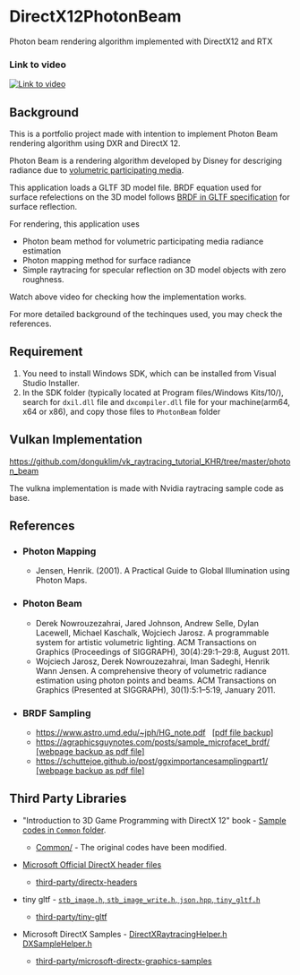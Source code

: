 ﻿# DirectX12PhotonBeam
Photon beam rendering algorithm implemented with DirectX12 and RTX

### Link to video
[![Link to video](https://img.youtube.com/vi/Tia85zQ_XLM/0.jpg)](https://youtu.be/Tia85zQ_XLM)

## Background
This is a portfolio project made with intention to implement Photon Beam rendering algorithm using DXR and DirectX 12. 

Photon Beam is a rendering algorithm developed by Disney for descriging radiance 
due to [volumetric participating media](## "Volumetric objects where light scatters or gets absorbed. EX: water, fog, fire, smoke, cloud, dusty wind, murky air").


This application loads a GLTF 3D model file. 
BRDF equation used for surface refelections on the 3D model follows [BRDF in GLTF specification](https://registry.khronos.org/glTF/specs/2.0/glTF-2.0.html#appendix-b-brdf-implementation) for surface reflection.


For rendering, this application uses 

- Photon beam method for volumetric participating media radiance estimation
- Photon mapping method for surface radiance
- Simple raytracing for specular reflection on 3D model objects with zero roughness.

Watch above video for checking how the implementation works.

For more detailed background of the techinques used, you may check the references.

## Requirement

1. You need to install Windows SDK, which can be installed from Visual Studio Installer.
2. In the SDK folder (typically located at Program files/Windows Kits/10/), 
search for `dxil.dll` file and `dxcompiler.dll` file for your machine(arm64, x64 or x86), and copy those files to `PhotonBeam` folder


## Vulkan Implementation

https://github.com/donguklim/vk_raytracing_tutorial_KHR/tree/master/photon_beam

The vulkna implementation is made with Nvidia raytracing sample code as base. 


## References

 - ### Photon Mapping
    - Jensen, Henrik. (2001). A Practical Guide to Global Illumination using Photon Maps.
 - ### Photon Beam
    - Derek Nowrouzezahrai, Jared Johnson, Andrew Selle, Dylan Lacewell, Michael Kaschalk, Wojciech Jarosz. A programmable system for artistic volumetric lighting. ACM Transactions on Graphics (Proceedings of SIGGRAPH), 30(4):29:1–29:8, August 2011.
    - Wojciech Jarosz, Derek Nowrouzezahrai, Iman Sadeghi, Henrik Wann Jensen. A comprehensive theory of volumetric radiance estimation using photon points and beams. ACM Transactions on Graphics (Presented at SIGGRAPH), 30(1):5:1–5:19, January 2011.
 - ### BRDF Sampling
    - https://www.astro.umd.edu/~jph/HG_note.pdf    &nbsp; [[pdf file backup]](reference_backup/HG_note.pdf)
    - https://agraphicsguynotes.com/posts/sample_microfacet_brdf/   &nbsp; [[webpage backup as pdf file]](reference_backup/Importance_Sampling_techniques_for_GGX.pdf)
    - https://schuttejoe.github.io/post/ggximportancesamplingpart1/     &nbsp; [[webpage backup as pdf file]](reference_backup/sampling_with_microfacet_brdf.pdf)

## Third Party Libraries 

 - "Introduction to 3D Game Programming with DirectX 12" book - [Sample codes in `Common` folder](https://github.com/d3dcoder/d3d12book/tree/4cfd00afa59210a272f62caf0660478d18b9ffed/Common).
	- [Common/](./Common) - The original codes have been modified.
	
 - [Microsoft Official DirectX header files](https://github.com/microsoft/DirectX-Headers/tree/9ca4839a1b49aeac56c86036212dc035b1cf4a09/include/)
	- [third-party/directx-headers](./third-party/directx-headers)
 - tiny gltf - [`stb_image.h`, `stb_image_write.h`, `json.hpp`, `tiny_gltf.h`](https://github.com/syoyo/tinygltf/tree/aa613a1f572c8b9c676a4c0a1d6e5445bf5760f5)
	- [third-party/tiny-gltf](./third-party/directx-headers)
 - Microsoft DirectX Samples - [DirectXRaytracingHelper.h](https://github.com/microsoft/DirectX-Graphics-Samples/blob/0aa79bad78992da0b6a8279ddb9002c1753cb849/Samples/Desktop/D3D12Raytracing/src/D3D12RaytracingProceduralGeometry/DirectXRaytracingHelper.h)
  [DXSampleHelper.h](https://github.com/microsoft/DirectX-Graphics-Samples/blob/0aa79bad78992da0b6a8279ddb9002c1753cb849/Samples/Desktop/D3D12Raytracing/src/D3D12RaytracingProceduralGeometry/util/DXSampleHelper.h)

	- [third-party/microsoft-directx-graphics-samples](./third-party/microsoft-directx-graphics-samples)
